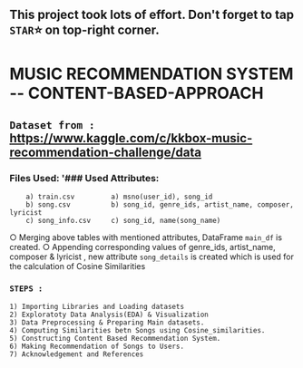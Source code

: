 ## This project took lots of effort. Don't forget to tap `STAR`⭐ on top-right corner.

# MUSIC RECOMMENDATION SYSTEM -- CONTENT-BASED-APPROACH 

## `Dataset from :` https://www.kaggle.com/c/kkbox-music-recommendation-challenge/data

  ### Files Used:          '### Used Attributes:
        a) train.csv         a) msno(user_id), song_id
        b) song.csv          b) song_id, genre_ids, artist_name, composer, lyricist
        c) song_info.csv     c) song_id, name(song_name)
        
   ○ Merging above tables with mentioned attributes, DataFrame `main_df` is created.
   ○ Appending corresponding values of genre_ids, artist_name, composer & lyricist , new attribute `song_details` is created which is used for the calculation of Cosine       Similarities
            
### `STEPS : `

    1) Importing Libraries and Loading datasets
    2) Exploratoty Data Analysis(EDA) & Visualization
    3) Data Preprocessing & Preparing Main datasets.
    4) Computing Similarities betn Songs using Cosine_similarities.
    5) Constructing Content Based Recommendation System.
    6) Making Recommendation of Songs to Users.
    7) Acknowledgement and References

